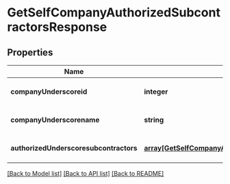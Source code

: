 # GetSelfCompanyAuthorizedSubcontractorsResponse

## Properties
Name | Type | Description | Notes
------------ | ------------- | ------------- | -------------
**companyUnderscoreid** | **integer** |  | [optional] [default to null]
**companyUnderscorename** | **string** |  | [optional] [default to null]
**authorizedUnderscoresubcontractors** | [**array[GetSelfCompanyAuthorizedSubcontractorsResponseAuthorizedSubcontractorsInner]**](GetSelfCompanyAuthorizedSubcontractorsResponseAuthorizedSubcontractorsInner.md) |  | [optional] [default to null]

[[Back to Model list]](../README.md#documentation-for-models) [[Back to API list]](../README.md#documentation-for-api-endpoints) [[Back to README]](../README.md)


